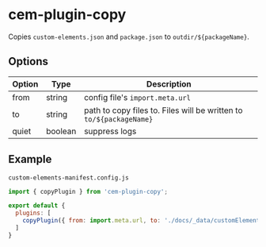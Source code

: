 # cem-plugin-copy

Copies `custom-elements.json` and `package.json` to `outdir/${packageName}`.

## Options

| Option | Type    | Description |
| ------ | ------- | ---------------- |
| from   | string  | config file's `import.meta.url` |
| to     | string  | path to copy files to. Files will be written to `to/${packageName}` |
| quiet  | boolean | suppress logs |

## Example


`custom-elements-manifest.config.js`
```js
import { copyPlugin } from 'cem-plugin-copy';

export default {
  plugins: [
    copyPlugin({ from: import.meta.url, to: './docs/_data/customElementsManifests/' }),
  ]
}
```
